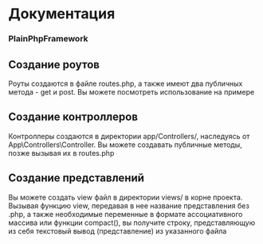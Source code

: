 # Документация
### PlainPhpFramework

## Создание роутов
Роуты создаются в файле routes.php, а также имеют два публичных метода - get и post. Вы можете посмотреть использование на примере

## Создание контроллеров
Контроллеры создаются в директории app/Controllers/, наследуясь от App\Controllers\Controller. Вы можете создавать публичные методы, позже вызывая их в routes.php

## Создание представлений
Вы можете создать view файл в директории views/ в корне проекта. Вызывая функцию view, передавая в нее название представления без .php, а также необходимые переменные в формате ассоциативного массива или функции compact(), вы получите строку, представляющую из себя текстовый вывод (представление) из указанного файла